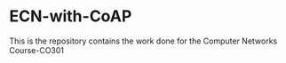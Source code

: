 # ECN-with-CoAP
This is the repository contains the work done for the Computer Networks Course-CO301

